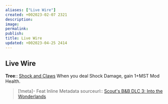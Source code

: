 ```yaml
---
aliases: ["Live Wire"]
created: +002023-02-07 2321
description: 
image: 
permalink: 
publish: 
title: Live Wire
updated: +002023-04-25 2414
---
```


## Live Wire

**Tree**:: [Shock and Claws](Shock-and-Claws)
When you deal Shock Damage, gain 1+MST Mod Health.

> [!meta]- Feat Inline Metadata
> sourceurl:: [Scout's B&B DLC 3: Into the Wonderlands](https://docs.google.com/document/d/1MLOgrWwcLNTnP9PuXrKiLImy7SUh4hXO8arVUAlmdp0/edit)
